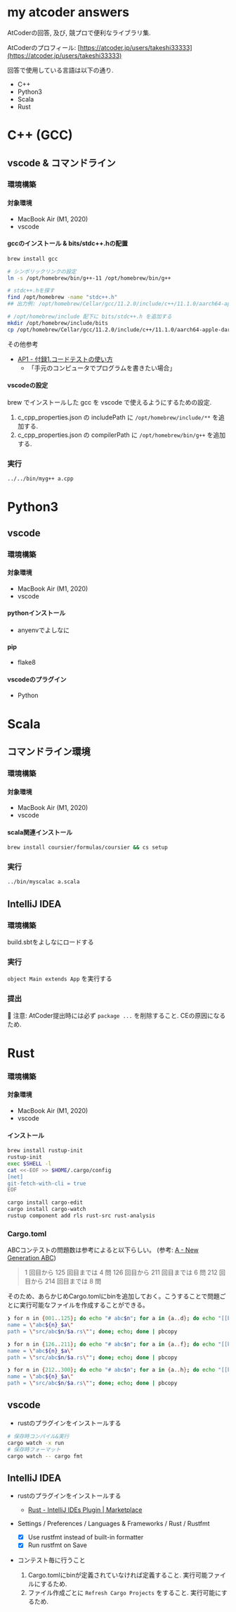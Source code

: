 # my atcoder answers
AtCoderの回答, 及び, 競プロで便利なライブラリ集.

AtCoderのプロフィール: [https://atcoder.jp/users/takeshi33333](https://atcoder.jp/users/takeshi33333)

回答で使用している言語は以下の通り.
- C++
- Python3
- Scala
- Rust

# C++ (GCC)

## vscode & コマンドライン

### 環境構築

#### 対象環境
- MacBook Air (M1, 2020)
- vscode

#### gccのインストール & bits/stdc++.hの配置

```bash
brew install gcc

# シンボリックリンクの設定
ln -s /opt/homebrew/bin/g++-11 /opt/homebrew/bin/g++

# stdc++.hを探す
find /opt/homebrew -name "stdc++.h"
## 出力例: /opt/homebrew/Cellar/gcc/11.2.0/include/c++/11.1.0/aarch64-apple-darwin20/bits/stdc++.h

# /opt/homebrew/include 配下に bits/stdc++.h を追加する
mkdir /opt/homebrew/include/bits
cp /opt/homebrew/Cellar/gcc/11.2.0/include/c++/11.1.0/aarch64-apple-darwin20/bits/stdc++.h /opt/homebrew/include/bits
```

その他参考
- [AP1 - 付録1.コードテストの使い方](https://atcoder.jp/contests/APG4b/tasks/APG4b_ak)
  - 「手元のコンピュータでプログラムを書きたい場合」

#### vscodeの設定

brew でインストールした gcc を vscode で使えるようにするための設定.

1. c_cpp_properties.json の includePath に `/opt/homebrew/include/**` を追加する.
2. c_cpp_properties.json の compilerPath に `/opt/homebrew/bin/g++` を追加する.


### 実行

```bash
../../bin/myg++ a.cpp
```

# Python3

## vscode

### 環境構築

#### 対象環境
- MacBook Air (M1, 2020)
- vscode

#### pythonインストール
- anyenvでよしなに

#### pip
- flake8

#### vscodeのプラグイン
- Python


# Scala

## コマンドライン環境

### 環境構築

#### 対象環境
- MacBook Air (M1, 2020)
- vscode

#### scala関連インストール

```bash
brew install coursier/formulas/coursier && cs setup
```

### 実行

```bash
../bin/myscalac a.scala
```

## IntelliJ IDEA

### 環境構築
build.sbtをよしなにロードする

### 実行
`object Main extends App` を実行する

### 提出
🚨 注意: AtCoder提出時には必ず `package ...` を削除すること. CEの原因になるため.


# Rust

### 環境構築

#### 対象環境
- MacBook Air (M1, 2020)
- vscode

#### インストール

```bash
brew install rustup-init
rustup-init
exec $SHELL -l
cat <<-EOF >> $HOME/.cargo/config
[net]
git-fetch-with-cli = true
EOF

cargo install cargo-edit
cargo install cargo-watch
rustup component add rls rust-src rust-analysis
```

### Cargo.toml

ABCコンテストの問題数は参考によると以下らしい。 (参考: [A - New Generation ABC](https://atcoder.jp/contests/abc214/tasks/abc214_a))

> 1 回目から 125 回目までは 4 問
> 126 回目から 211 回目までは 6 問
> 212 回目から 214 回目までは 8 問

そのため、あらかじめCargo.tomlにbinを追加しておく。こうすることで問題ごとに実行可能なファイルを作成することができる。


```bash
❯ for n in {001..125}; do echo "# abc$n"; for a in {a..d}; do echo "[[bin]]
name = \"abc${n}_$a\"
path = \"src/abc$n/$a.rs\""; done; echo; done | pbcopy

❯ for n in {126..211}; do echo "# abc$n"; for a in {a..f}; do echo "[[bin]]
name = \"abc${n}_$a\"
path = \"src/abc$n/$a.rs\""; done; echo; done | pbcopy

❯ for n in {212..300}; do echo "# abc$n"; for a in {a..h}; do echo "[[bin]]
name = \"abc${n}_$a\"
path = \"src/abc$n/$a.rs\""; done; echo; done | pbcopy

```

## vscode

- rustのプラグインをインストールする

```bash
# 保存時コンパイル&実行
cargo watch -x run
# 保存時フォーマット
cargo watch -- cargo fmt
```

## IntelliJ IDEA

- rustのプラグインをインストールする
  - [Rust - IntelliJ IDEs Plugin | Marketplace](https://plugins.jetbrains.com/plugin/8182-rust)

- Settings / Preferences / Languages & Frameworks / Rust / Rustfmt
  - [x] Use rustfmt instead of built-in formatter
  - [x] Run rustfmt on Save

- コンテスト毎に行うこと
  1. Cargo.tomlにbinが定義されていなければ定義すること. 実行可能ファイルにするため. 
  2. ファイル作成ごとに `Refresh Cargo Projects` をすること. 実行可能にするため.
